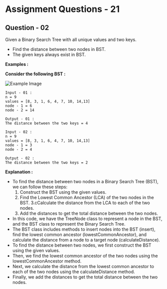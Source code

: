 # **Assignment Questions - 21**
## **Question - 02**

Given a Binary Search Tree with all unique values and two keys. 
- Find the distance between two nodes in BST. 
- The given keys always exist in BST.

**Examples :**

**Consider the following BST :**

![Example Image](https://pwskills.notion.site/image/https%3A%2F%2Fs3-us-west-2.amazonaws.com%2Fsecure.notion-static.com%2Ff2455039-7e12-43fc-a7d3-b5be24931c1c%2F1.png?id=d4bc1913-d662-4c2d-a70e-d9eb224f4f9e&table=block&spaceId=6fae2e0f-dedc-48e9-bc59-af2654c78209&width=2000&userId=&cache=v2)


```
Input - 01 :
n = 9
values = [8, 3, 1, 6, 4, 7, 10, 14,13]
node - 1 = 6
node - 2 = 14

Output - 01 :
The distance between the two keys = 4
```

```
Input - 02 :
n = 9
values = [8, 3, 1, 6, 4, 7, 10, 14,13]
node - 1 = 3
node - 2 = 4

Output - 02 :
The distance between the two keys = 2
```

**Explanation :**
- To find the distance between two nodes in a Binary Search Tree (BST), we can follow these steps:
    1. Construct the BST using the given values.
    2. Find the Lowest Common Ancestor (LCA) of the two nodes in the BST.
    3.cCalculate the distance from the LCA to each of the two nodes.
    4. Add the distances to get the total distance between the two nodes.
- In this code, we have the TreeNode class to represent a node in the BST, and the BST class to represent the Binary Search Tree.
- The BST class includes methods to insert nodes into the BST (insert), find the lowest common ancestor (lowestCommonAncestor), and calculate the distance from a node to a target node (calculateDistance).
- To find the distance between two nodes, we first construct the BST using the given values. 
- Then, we find the lowest common ancestor of the two nodes using the lowestCommonAncestor method. 
- Next, we calculate the distance from the lowest common ancestor to each of the two nodes using the calculateDistance method. 
- Finally, we add the distances to get the total distance between the two nodes.